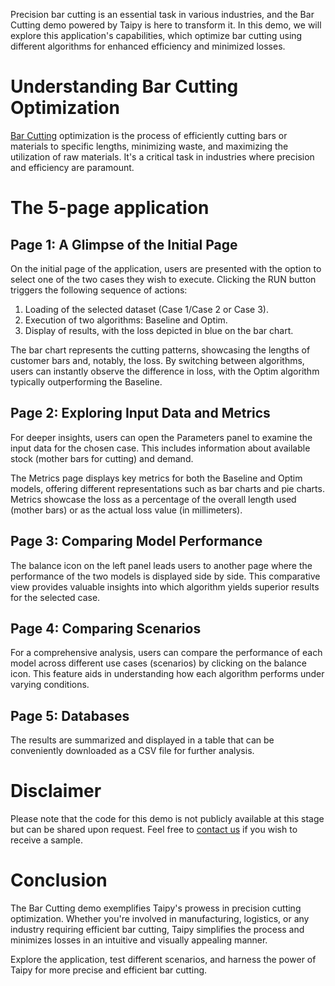 Precision bar cutting is an essential task in various industries, and the Bar Cutting demo 
powered by Taipy is here to transform it. In this demo, we will explore this application's 
capabilities, which optimize bar cutting using different algorithms for enhanced efficiency and 
minimized losses.

# Understanding Bar Cutting Optimization

[Bar Cutting](https://en.wikipedia.org/wiki/Cutting_stock_problem) optimization is the process 
of efficiently cutting bars or materials to specific lengths, minimizing waste, and maximizing 
the utilization of raw materials. It's a critical task in industries where precision and 
efficiency are paramount.


# The 5-page application

## Page 1: A Glimpse of the Initial Page

On the initial page of the application, users are presented with the option to select one of the 
two cases they wish to execute. Clicking the RUN button triggers the following sequence of actions:

1. Loading of the selected dataset (Case 1/Case 2 or Case 3).
2. Execution of two algorithms: Baseline and Optim.
3. Display of results, with the loss depicted in blue on the bar chart.

The bar chart represents the cutting patterns, showcasing the lengths of customer bars 
and, notably, the loss. By switching between algorithms, users can instantly observe the 
difference in loss, with the Optim algorithm typically outperforming the Baseline.

## Page 2: Exploring Input Data and Metrics

For deeper insights, users can open the Parameters panel to examine the input 
data for the chosen case. This includes information about available stock (mother bars for 
cutting) and demand.

The Metrics page displays key metrics for both the Baseline and Optim models, offering different 
representations such as bar charts and pie charts. Metrics showcase the loss as a percentage of 
the overall length used (mother bars) or as the actual loss value (in millimeters).


## Page 3: Comparing Model Performance

The balance icon on the left panel leads users to another page where the performance of the two 
models is displayed side by side. This comparative view provides valuable insights into which 
algorithm yields superior results for the selected case.


## Page 4: Comparing Scenarios 

For a comprehensive analysis, users can compare the performance of each model across different 
use cases (scenarios) by clicking on the balance icon. This feature aids in understanding how 
each algorithm performs under varying conditions.

## Page 5: Databases 
The results are summarized and displayed in a table that can be conveniently downloaded 
as a CSV file for further analysis.


# Disclaimer

Please note that the code for this demo is not publicly available at this stage but can be 
shared upon request. Feel free to [contact us](https://www.taipy.io/contact-us/) if you wish to 
receive a sample.

# Conclusion

The Bar Cutting demo exemplifies Taipy's prowess in precision cutting optimization. Whether 
you're involved in manufacturing, logistics, or any industry requiring efficient bar cutting, 
Taipy simplifies the process and minimizes losses in an intuitive and visually appealing manner.

Explore the application, test different scenarios, and harness the power of Taipy for more 
precise and efficient bar cutting.

